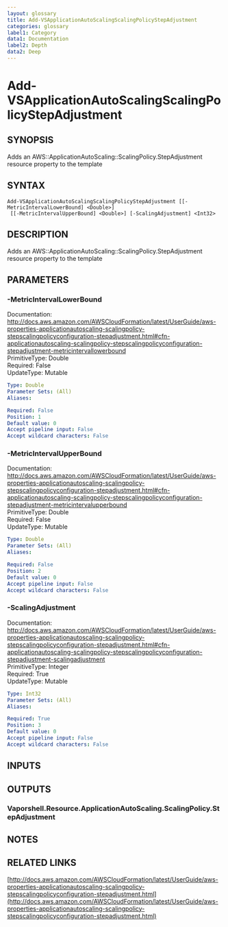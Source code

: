 ```yaml
---
layout: glossary
title: Add-VSApplicationAutoScalingScalingPolicyStepAdjustment
categories: glossary
label1: Category
data1: Documentation
label2: Depth
data2: Deep
---
```


# Add-VSApplicationAutoScalingScalingPolicyStepAdjustment

## SYNOPSIS
Adds an AWS::ApplicationAutoScaling::ScalingPolicy.StepAdjustment resource property to the template

## SYNTAX

```
Add-VSApplicationAutoScalingScalingPolicyStepAdjustment [[-MetricIntervalLowerBound] <Double>]
 [[-MetricIntervalUpperBound] <Double>] [-ScalingAdjustment] <Int32>
```

## DESCRIPTION
Adds an AWS::ApplicationAutoScaling::ScalingPolicy.StepAdjustment resource property to the template

## PARAMETERS

### -MetricIntervalLowerBound
Documentation: http://docs.aws.amazon.com/AWSCloudFormation/latest/UserGuide/aws-properties-applicationautoscaling-scalingpolicy-stepscalingpolicyconfiguration-stepadjustment.html#cfn-applicationautoscaling-scalingpolicy-stepscalingpolicyconfiguration-stepadjustment-metricintervallowerbound    
PrimitiveType: Double    
Required: False    
UpdateType: Mutable

```yaml
Type: Double
Parameter Sets: (All)
Aliases: 

Required: False
Position: 1
Default value: 0
Accept pipeline input: False
Accept wildcard characters: False
```

### -MetricIntervalUpperBound
Documentation: http://docs.aws.amazon.com/AWSCloudFormation/latest/UserGuide/aws-properties-applicationautoscaling-scalingpolicy-stepscalingpolicyconfiguration-stepadjustment.html#cfn-applicationautoscaling-scalingpolicy-stepscalingpolicyconfiguration-stepadjustment-metricintervalupperbound    
PrimitiveType: Double    
Required: False    
UpdateType: Mutable

```yaml
Type: Double
Parameter Sets: (All)
Aliases: 

Required: False
Position: 2
Default value: 0
Accept pipeline input: False
Accept wildcard characters: False
```

### -ScalingAdjustment
Documentation: http://docs.aws.amazon.com/AWSCloudFormation/latest/UserGuide/aws-properties-applicationautoscaling-scalingpolicy-stepscalingpolicyconfiguration-stepadjustment.html#cfn-applicationautoscaling-scalingpolicy-stepscalingpolicyconfiguration-stepadjustment-scalingadjustment    
PrimitiveType: Integer    
Required: True    
UpdateType: Mutable

```yaml
Type: Int32
Parameter Sets: (All)
Aliases: 

Required: True
Position: 3
Default value: 0
Accept pipeline input: False
Accept wildcard characters: False
```

## INPUTS

## OUTPUTS

### Vaporshell.Resource.ApplicationAutoScaling.ScalingPolicy.StepAdjustment

## NOTES

## RELATED LINKS

[http://docs.aws.amazon.com/AWSCloudFormation/latest/UserGuide/aws-properties-applicationautoscaling-scalingpolicy-stepscalingpolicyconfiguration-stepadjustment.html](http://docs.aws.amazon.com/AWSCloudFormation/latest/UserGuide/aws-properties-applicationautoscaling-scalingpolicy-stepscalingpolicyconfiguration-stepadjustment.html)

